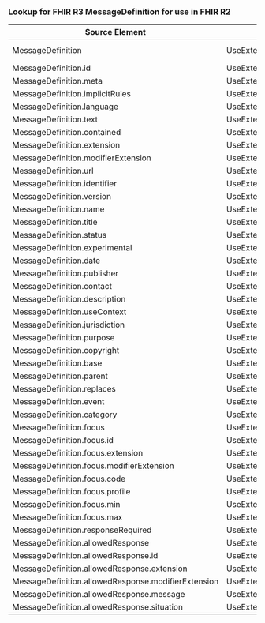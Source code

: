 ### Lookup for FHIR R3 MessageDefinition for use in FHIR R2

| Source Element | Usage | Target |
| -------------- | ----- | ------ |
| MessageDefinition | UseExtension | http://hl7.org/fhir/3.0/StructureDefinition/extension-MessageDefinition |
| MessageDefinition.id | UseExtensionFromAncestor | - |
| MessageDefinition.meta | UseExtensionFromAncestor | - |
| MessageDefinition.implicitRules | UseExtensionFromAncestor | - |
| MessageDefinition.language | UseExtensionFromAncestor | - |
| MessageDefinition.text | UseExtensionFromAncestor | - |
| MessageDefinition.contained | UseExtensionFromAncestor | - |
| MessageDefinition.extension | UseExtensionFromAncestor | - |
| MessageDefinition.modifierExtension | UseExtensionFromAncestor | - |
| MessageDefinition.url | UseExtensionFromAncestor | - |
| MessageDefinition.identifier | UseExtensionFromAncestor | - |
| MessageDefinition.version | UseExtensionFromAncestor | - |
| MessageDefinition.name | UseExtensionFromAncestor | - |
| MessageDefinition.title | UseExtensionFromAncestor | - |
| MessageDefinition.status | UseExtensionFromAncestor | - |
| MessageDefinition.experimental | UseExtensionFromAncestor | - |
| MessageDefinition.date | UseExtensionFromAncestor | - |
| MessageDefinition.publisher | UseExtensionFromAncestor | - |
| MessageDefinition.contact | UseExtensionFromAncestor | - |
| MessageDefinition.description | UseExtensionFromAncestor | - |
| MessageDefinition.useContext | UseExtensionFromAncestor | - |
| MessageDefinition.jurisdiction | UseExtensionFromAncestor | - |
| MessageDefinition.purpose | UseExtensionFromAncestor | - |
| MessageDefinition.copyright | UseExtensionFromAncestor | - |
| MessageDefinition.base | UseExtensionFromAncestor | - |
| MessageDefinition.parent | UseExtensionFromAncestor | - |
| MessageDefinition.replaces | UseExtensionFromAncestor | - |
| MessageDefinition.event | UseExtensionFromAncestor | - |
| MessageDefinition.category | UseExtensionFromAncestor | - |
| MessageDefinition.focus | UseExtensionFromAncestor | - |
| MessageDefinition.focus.id | UseExtensionFromAncestor | - |
| MessageDefinition.focus.extension | UseExtensionFromAncestor | - |
| MessageDefinition.focus.modifierExtension | UseExtensionFromAncestor | - |
| MessageDefinition.focus.code | UseExtensionFromAncestor | - |
| MessageDefinition.focus.profile | UseExtensionFromAncestor | - |
| MessageDefinition.focus.min | UseExtensionFromAncestor | - |
| MessageDefinition.focus.max | UseExtensionFromAncestor | - |
| MessageDefinition.responseRequired | UseExtensionFromAncestor | - |
| MessageDefinition.allowedResponse | UseExtensionFromAncestor | - |
| MessageDefinition.allowedResponse.id | UseExtensionFromAncestor | - |
| MessageDefinition.allowedResponse.extension | UseExtensionFromAncestor | - |
| MessageDefinition.allowedResponse.modifierExtension | UseExtensionFromAncestor | - |
| MessageDefinition.allowedResponse.message | UseExtensionFromAncestor | - |
| MessageDefinition.allowedResponse.situation | UseExtensionFromAncestor | - |
